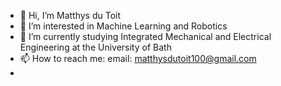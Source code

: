 - 👋 Hi, I’m Matthys du Toit
- 👀 I’m interested in Machine Learning and Robotics
- 🌱 I’m currently studying Integrated Mechanical and Electrical Engineering at the University of Bath
- 📫 How to reach me: email: matthysdutoit100@gmail.com
- <!-- - 💞️ I’m looking to collaborate on projects within Machine Learning -->

<!---
mmdt01/mmdt01 is a ✨ special ✨ repository because its `README.md` (this file) appears on your GitHub profile.
You can click the Preview link to take a look at your changes.
--->
